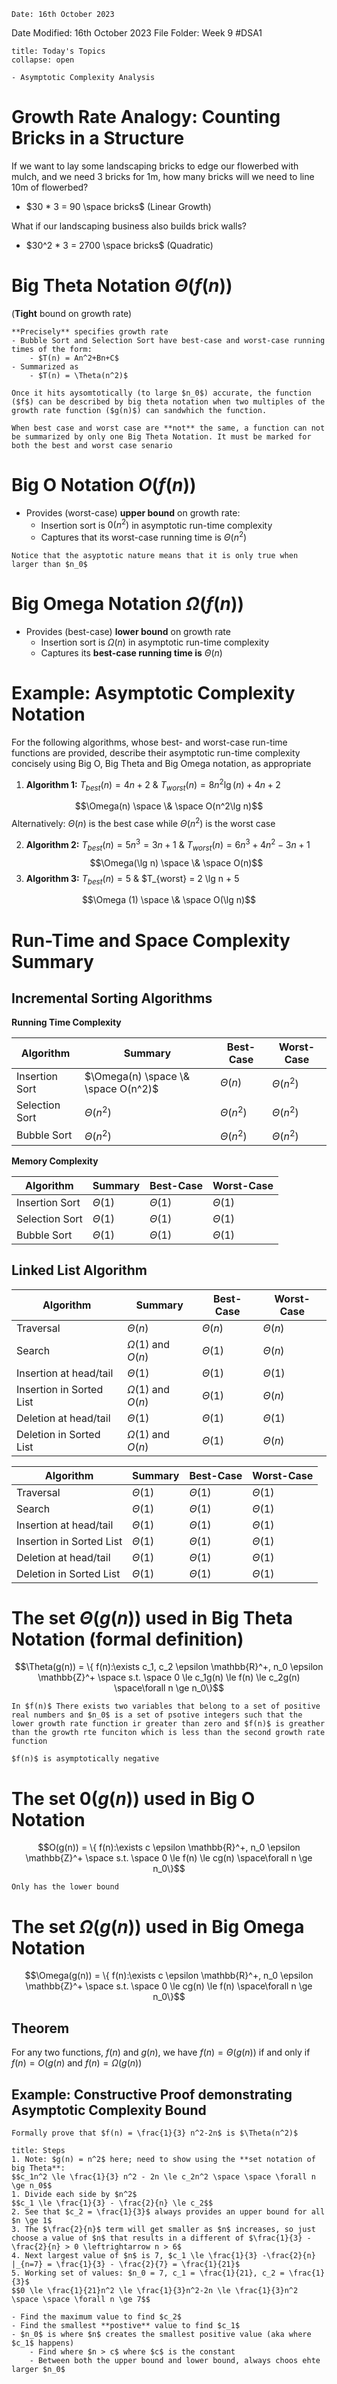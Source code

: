 	Date: 16th October 2023
Date Modified: 16th October 2023
File Folder: Week 9
#DSA1

```ad-abstract
title: Today's Topics
collapse: open

- Asymptotic Complexity Analysis

```

# Growth Rate Analogy: Counting Bricks in a Structure

If we want to lay some landscaping bricks to edge our flowerbed with mulch, and we need 3 bricks for 1m, how many bricks will we need to line 10m of flowerbed?
- $30 * 3 = 90 \space bricks$ (Linear Growth)

What if our landscaping business also builds brick walls? 
* $30^2 * 3 = 2700 \space bricks$ (Quadratic) 

# Big Theta Notation $\Theta(f(n))$

(**Tight** bound on growth rate)


```ad-summary
**Precisely** specifies growth rate
- Bubble Sort and Selection Sort have best-case and worst-case running times of the form:
	- $T(n) = An^2+Bn+C$
- Summarized as
	- $T(n) = \Theta(n^2)$
```

```ad-important
Once it hits aysomtotically (to large $n_0$) accurate, the function ($f$) can be described by big theta notation when two multiples of the growth rate function ($g(n)$) can sandwhich the function.
```

```ad-warning
When best case and worst case are **not** the same, a function can not be summarized by only one Big Theta Notation. It must be marked for both the best and worst case senario
```

# Big O Notation $O(f(n))$

- Provides (worst-case) **upper bound** on growth rate:
	- Insertion sort is $0(n^2)$ in asymptotic run-time complexity
	- Captures that its worst-case running time is $\Theta(n^2)$

```ad-note
Notice that the asyptotic nature means that it is only true when larger than $n_0$
```

# Big Omega Notation $\Omega (f(n))$

- Provides (best-case) **lower bound** on growth rate 
	- Insertion sort is $\Omega(n)$ in asymptotic run-time complexity
	- Captures its **best-case running time is** $\Theta(n)$

# Example: Asymptotic Complexity Notation

For the following algorithms, whose best- and worst-case run-time functions are provided, describe their asymptotic run-time complexity concisely using Big O, Big Theta and Big Omega notation, as appropriate

1. **Algorithm 1:** $T_{best}(n) = 4n + 2$ & $T_{worst}(n) = 8n^2\lg(n) +4n+2$

$$\Omega(n) \space \& \space O(n^2\lg n)$$
	Alternatively: $\Theta(n)$ is the best case while $\Theta(n^2)$ is the worst case

2. **Algorithm 2:** $T_{best}(n) = 5n^3 =3n +1$ & $T_{worst}(n) = 6n^3+4n^2-3n+1$
$$\Omega(\lg n) \space \& \space O(n)$$
3. **Algorithm 3:** $T_{best}(n) = 5$ & $T_{worst} = 2 \lg n + 5

$$\Omega (1) \space \& \space O(\lg n)$$

# Run-Time and Space Complexity Summary

## Incremental Sorting Algorithms 

**Running Time Complexity**

| Algorithm      | Summary                             | Best-Case     | Worst-Case    |
| -------------- | ----------------------------------- | ------------- | ------------- |
| Insertion Sort | $\Omega(n) \space \& \space O(n^2)$ | $\Theta(n)$   | $\Theta(n^2)$ |
| Selection Sort | $\Theta(n^2)$                       | $\Theta(n^2)$ | $\Theta(n^2)$ |
| Bubble Sort    | $\Theta(n^2)$                       | $\Theta(n^2)$ | $\Theta(n^2)$ |

**Memory Complexity**

| Algorithm      | Summary     | Best-Case   | Worst-Case    |
| -------------- | ----------- | ----------- | ------------- |
| Insertion Sort | $\Theta(1)$ | $\Theta(1)$ | $\Theta(1)$   |
| Selection Sort | $\Theta(1)$ | $\Theta(1)$ | $\Theta(1)$   |
| Bubble Sort    | $\Theta(1)$ | $\Theta(1)$ | $\Theta(1)$ |

## Linked List Algorithm 

| Algorithm                | Summary                | Best-Case   | Worst-Case  |
| ------------------------ | ---------------------- | ----------- | ----------- |
| Traversal                | $\Theta(n)$            | $\Theta(n)$ | $\Theta(n)$ |
| Search                   | $\Omega(1)$ and $O(n)$ | $\Theta(1)$ | $\Theta(n)$ |
| Insertion at head/tail   | $\Theta(1)$            | $\Theta(1)$ | $\Theta(1)$ |
| Insertion in Sorted List | $\Omega(1)$ and $O(n)$ | $\Theta(1)$ | $\Theta(n)$ |
| Deletion at head/tail    | $\Theta(1)$            | $\Theta(1)$ | $\Theta(1)$ |
| Deletion in Sorted List  | $\Omega(1)$ and $O(n)$ | $\Theta(1)$ | $\Theta(n)$            |

| Algorithm                | Summary     | Best-Case   | Worst-Case  |
| ------------------------ | ----------- | ----------- | ----------- |
| Traversal                | $\Theta(1)$ | $\Theta(1)$ | $\Theta(1)$ |
| Search                   | $\Theta(1)$ | $\Theta(1)$ | $\Theta(1)$ |
| Insertion at head/tail   | $\Theta(1)$ | $\Theta(1)$ | $\Theta(1)$ |
| Insertion in Sorted List | $\Theta(1)$ | $\Theta(1)$ | $\Theta(1)$ |
| Deletion at head/tail    | $\Theta(1)$ | $\Theta(1)$ | $\Theta(1)$ |
| Deletion in Sorted List  | $\Theta(1)$ | $\Theta(1)$ | $\Theta(1)$ |

# The set $\Theta(g(n))$ used in Big Theta Notation (formal definition)

$$\Theta(g(n)) = \{ f(n):\exists c_1, c_2 \epsilon \mathbb{R}^+, n_0 \epsilon \mathbb{Z}^+ \space s.t. \space  0 \le c_1g(n) \le f(n) \le c_2g(n) \space\forall n \ge n_0\}$$

```ad-summary
In $f(n)$ There exists two variables that belong to a set of positive real numbers and $n_0$ is a set of psotive integers such that the lower growth rate function ir greater than zero and $f(n)$ is greather than the growth rte funciton which is less than the second growth rate function 
```

```ad-important
$f(n)$ is asymptotically negative
```

# The set $0(g(n))$ used in Big O Notation

$$O(g(n)) = \{ f(n):\exists c \epsilon \mathbb{R}^+, n_0 \epsilon \mathbb{Z}^+ \space s.t. \space  0 \le f(n) \le cg(n) \space\forall n \ge n_0\}$$

```ad-note
Only has the lower bound
```

# The set $\Omega(g(n))$ used in Big Omega Notation

$$\Omega(g(n)) = \{ f(n):\exists c \epsilon \mathbb{R}^+, n_0 \epsilon \mathbb{Z}^+ \space s.t. \space  0 \le cg(n) \le f(n) \space\forall n \ge n_0\}$$

## Theorem

For any two functions, $f(n)$ and $g(n)$, we have $f(n) = \Theta(g(n))$ if and only if $f(n) = O(g(n)$ and $f(n) = \Omega(g(n))$

## Example: Constructive Proof demonstrating Asymptotic Complexity Bound

```ad-question
Formally prove that $f(n) = \frac{1}{3} n^2-2n$ is $\Theta(n^2)$
```
	
```ad-example
title: Steps
1. Note: $g(n) = n^2$ here; need to show using the **set notation of big Theta**:
$$c_1n^2 \le \frac{1}{3} n^2 - 2n \le c_2n^2 \space \space \forall n \ge n_0$$
1. Divide each side by $n^2$
$$c_1 \le \frac{1}{3} - \frac{2}{n} \le c_2$$
2. See that $c_2 = \frac{1}{3}$ always provides an upper bound for all $n \ge 1$
3. The $\frac{2}{n}$ term will get smaller as $n$ increases, so just choose a value of $n$ that results in a different of $\frac{1}{3} - \frac{2}{n} > 0 \leftrightarrow n > 6$
4. Next largest value of $n$ is 7, $c_1 \le \frac{1}{3} -\frac{2}{n} |_{n=7} = \frac{1}{3} - \frac{2}{7} = \frac{1}{21}$
5. Working set of values: $n_0 = 7, c_1 = \frac{1}{21}, c_2 = \frac{1}{3}$
$$0 \le \frac{1}{21}n^2 \le \frac{1}{3}n^2-2n \le \frac{1}{3}n^2 \space \space \forall n \ge 7$$
```

```ad-important
- Find the maximum value to find $c_2$
- Find the smallest **postive** value to find $c_1$
- $n_0$ is where $n$ creates the smallest positive value (aka where $c_1$ happens)
	- Find where $n > c$ where $c$ is the constant
	- Between both the upper bound and lower bound, always choos ehte larger $n_0$
```

